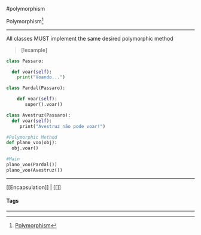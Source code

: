 #polymorphism 

Polymorphism[^1]
***
All classes MUST implement the same desired polymorphic method

>[!example]
```python
class Passaro:

  def voar(self):
    print("Voando...")

class Pardal(Passaro):

    def voar(self):
       super().voar()

class Avestruz(Passaro):
  def voar(self):
     print("Avestruz não pode voar!")

#Polymorphic Method    
def plano_voo(obj):
  obj.voar()

#Main  
plano_voo(Pardal())
plano_voo(Avestruz())
```



***
[[Encapsulation]] | [[]]
#### Tags
***
[^1]: [Polymorphism](https://github.com/digitalinnovationone/trilha-python-dio/tree/main/02%20-%20Programa%C3%A7%C3%A3o%20Orientada%20a%20Objetos/06%20-%20Polimorfismo)